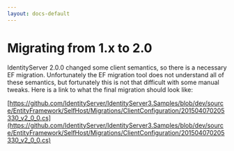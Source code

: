 ```yaml
---
layout: docs-default
---
```


# Migrating from 1.x to 2.0

IdentityServer 2.0.0 changed some client semantics, so there is a necessary EF migration. Unfortunately the EF migration tool does not understand all of these semantics, but fortunately this is not that difficult with some manual tweaks. Here is a link to what the final migration should look like:

[https://github.com/IdentityServer/IdentityServer3.Samples/blob/dev/source/EntityFramework/SelfHost/Migrations/ClientConfiguration/201504070205330_v2_0_0.cs](https://github.com/IdentityServer/IdentityServer3.Samples/blob/dev/source/EntityFramework/SelfHost/Migrations/ClientConfiguration/201504070205330_v2_0_0.cs)
